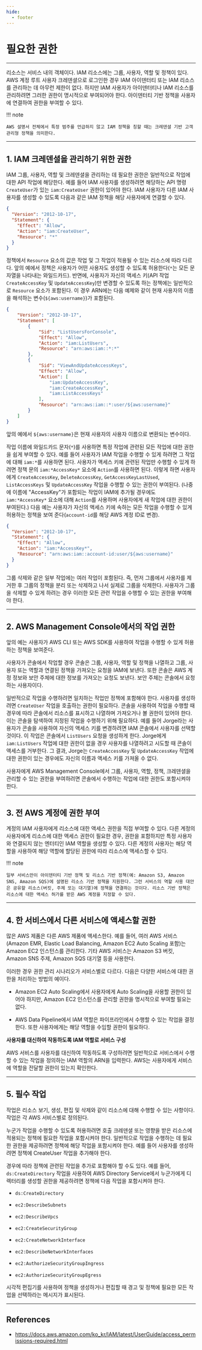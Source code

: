 ```yaml
---
hide:
  - footer
---
```


# 필요한 권한

---

리소스는 서비스 내의 객체이다. IAM 리소스에는 그룹, 사용자, 역할 및 정책이 있다. AWS 계정 루트 사용자 크레덴셜으로 로그인한 경우 IAM 아이덴터티 또는 IAM 리소스를 관리하는 데 아무런 제한이 없다. 하지만 IAM 사용자가 아이덴터티나 IAM 리소스를 관리하려면 그러한 권한이 명시적으로 부여되어야 한다. 아이덴터티 기반 정책을 사용자에 연결하여 권한을 부여할 수 있다.

!!! note

    AWS 설명서 전체에서 특정 범주를 언급하지 않고 IAM 정책을 칭할 때는 크레덴셜 기반 고객 관리형 정책을 의미한다.

---

## 1. IAM 크레덴셜을 관리하기 위한 권한

IAM 그룹, 사용자, 역할 및 크레덴셜을 관리하는 데 필요한 권한은 일반적으로 작업에 대한 API 작업에 해당한다. 예를 들어 IAM 사용자를 생성하려면 해당하는 API 명령 `CreateUser`가 있는 `iam:CreateUser` 권한이 있어야 한다. IAM 사용자가 다른 IAM 사용자를 생성할 수 있도록 다음과 같은 IAM 정책을 해당 사용자에게 연결할 수 있다.

```json
{
  "Version": "2012-10-17",
  "Statement": {
    "Effect": "Allow",
    "Action": "iam:CreateUser",
    "Resource": "*"
  }
}
```

정책에서 `Resource` 요소의 값은 작업 및 그 작업이 적용될 수 있는 리소스에 따라 다르다. 앞의 예에서 정책은 사용자가 어떤 사용자도 생성할 수 있도록 허용한다(`*`는 모든 문자열을 나타내는 와일드카드). 반면에, 사용자가 자신의 액세스 키(API 작업 `CreateAccessKey` 및 `UpdateAccessKey`)만 변경할 수 있도록 하는 정책에는 일반적으로 `Resource` 요소가 포함된다. 이 경우 ARN에는 다음 예제와 같이 현재 사용자의 이름을 해석하는 변수(`${aws:username}`)가 포함된다.

```json
{
    "Version": "2012-10-17",
    "Statement": [
        {
            "Sid": "ListUsersForConsole",
            "Effect": "Allow",
            "Action": "iam:ListUsers",
            "Resource": "arn:aws:iam::*:*"
        },
        {
            "Sid": "ViewAndUpdateAccessKeys",
            "Effect": "Allow",
            "Action": [
                "iam:UpdateAccessKey",
                "iam:CreateAccessKey",
                "iam:ListAccessKeys"
            ],
            "Resource": "arn:aws:iam::*:user/${aws:username}"
        }
    ]
}
```

앞의 예에서 `${aws:username}`은 현재 사용자의 사용자 이름으로 변환되는 변수이다.

작업 이름에 와일드카드 문자(`*`)를 사용하면 특정 작업에 관련된 모든 작업에 대한 권한을 쉽게 부여할 수 있다. 예를 들어 사용자가 IAM 작업을 수행할 수 있게 하려면 그 작업에 대해 `iam:*`를 사용하면 된다. 사용자가 액세스 키에 관련된 작업만 수행할 수 있게 하려면 정책 문의 `iam:*AccessKey*` 요소에 `Action`를 사용하면 된다. 이렇게 하면 사용자에게 `CreateAccessKey`, `DeleteAccessKey`, `GetAccessKeyLastUsed`, `ListAccessKeys` 및 `UpdateAccessKey` 작업을 수행할 수 있는 권한이 부여된다. (나중에 이름에 "AccessKey"가 포함되는 작업이 IAM에 추가될 경우에도 `iam:*AccessKey*` 요소에 대해 `Action`를 사용하며 사용자에게 새 작업에 대한 권한이 부여된다.) 다음 예는 사용자가 자신의 액세스 키에 속하는 모든 작업을 수행할 수 있게 허용하는 정책을 보여 준다(`account-id`를 해당 AWS 계정 ID로 변경).

```json
{
  "Version": "2012-10-17",
  "Statement": {
    "Effect": "Allow",
    "Action": "iam:*AccessKey*",
    "Resource": "arn:aws:iam::account-id:user/${aws:username}"
  }
}
```

그룹 삭제와 같은 일부 작업에는 여러 작업이 포함된다. 즉, 먼저 그룹에서 사용자를 제거한 후 그룹의 정책을 분리 또는 삭제하고 나서 실제로 그룹을 삭제한다. 사용자가 그룹을 삭제할 수 있게 하려는 경우 이러한 모든 관련 작업을 수행할 수 있는 권한을 부여해야 한다.

---

## 2. AWS Management Console에서의 작업 권한

앞의 예는 사용자가 AWS CLI 또는 AWS SDK를 사용하여 작업을 수행할 수 있게 허용하는 정책을 보여준다.

사용자가 콘솔에서 작업할 경우 콘솔은 그룹, 사용자, 역할 및 정책을 나열하고 그룹, 사용자 또는 역할과 연결된 정책을 가져오는 요청을 IAM에 보낸다. 또한 콘솔은 AWS 계정 정보와 보안 주체에 대한 정보를 가져오는 요청도 보낸다. 보안 주체는 콘솔에서 요청하는 사용자이다.

일반적으로 작업을 수행하려면 일치하는 작업만 정책에 포함해야 한다. 사용자를 생성하려면 `CreateUser` 작업을 호출하는 권한이 필요하다. 콘솔을 사용하여 작업을 수행할 때 경우에 따라 콘솔에서 리소스를 표시하고 나열하며 가져오거나 볼 권한이 있어야 한다. 이는 콘솔을 탐색하여 지정된 작업을 수행하기 위해 필요하다. 예를 들어 Jorge라는 사용자가 콘솔을 사용하여 자신의 액세스 키를 변경하려면 IAM 콘솔에서 사용자를 선택할 것이다. 이 작업은 콘솔에서 `ListUsers` 요청을 생성하게 한다. Jorge에게 `iam:ListUsers` 작업에 대한 권한이 없을 경우 사용자를 나열하려고 시도할 때 콘솔이 액세스를 거부한다. 그 결과, Jorge는 `CreateAccessKey` 및 `UpdateAccessKey` 작업에 대한 권한이 있는 경우에도 자신의 이름과 액세스 키를 가져올 수 없다.

사용자에게 AWS Management Console에서 그룹, 사용자, 역할, 정책, 크레덴셜을 관리할 수 있는 권한을 부여하려면 콘솔에서 수행하는 작업에 대한 권한도 포함시켜야 한다.

---

## 3. 전 AWS 계정에 권한 부여

계정의 IAM 사용자에게 리소스에 대한 액세스 권한을 직접 부여할 수 있다. 다른 계정의 사용자에게 리소스에 대한 액세스 권한이 필요한 경우, 권한을 포함하지만 특정 사용자와 연결되지 않는 엔터티인 IAM 역할을 생성할 수 있다. 다른 계정의 사용자는 해당 역할을 사용하여 해당 역할에 할당된 권한에 따라 리소스에 액세스할 수 있다.

!!! note

    일부 서비스만이 아이덴터티 기반 정책 및 리소스 기반 정책(예: Amazon S3, Amazon SNS, Amazon SQS)에 설명된 리소스 기반 정책을 지원한다. 그런 서비스의 역할 사용 대안은 공유할 리소스(버킷, 주제 또는 대기열)에 정책을 연결하는 것이다. 리소스 기반 정책은 리소스에 대한 액세스 허가를 받은 AWS 계정을 지정할 수 있다.

---

## 4. 한 서비스에서 다른 서비스에 액세스할 권한

많은 AWS 제품은 다른 AWS 제품에 액세스한다. 예를 들어, 여러 AWS 서비스(Amazon EMR, Elastic Load Balancing, Amazon EC2 Auto Scaling 포함)는 Amazon EC2 인스턴스를 관리한다. 기타 AWS 서비스는 Amazon S3 버킷, Amazon SNS 주제, Amazon SQS 대기열 등을 사용한다.

이러한 경우 권한 관리 시나리오가 서비스별로 다르다. 다음은 다양한 서비스에 대한 권한을 처리하는 방법의 예이다.

- Amazon EC2 Auto Scaling에서 사용자에게 Auto Scaling을 사용할 권한이 있어야 하지만, Amazon EC2 인스턴스를 관리할 권한을 명시적으로 부여할 필요는 없다.

- AWS Data Pipeline에서 IAM 역할은 파이프라인에서 수행할 수 있는 작업을 결정한다. 또한 사용자에게는 해당 역할을 수임할 권한이 필요하다.

**사용자를 대신하여 작동하도록 IAM 역할로 서비스 구성**

AWS 서비스를 사용자를 대신하여 작동하도록 구성하려면 일반적으로 서비스에서 수행할 수 있는 작업을 정의하는 IAM 역할의 ARN을 입력한다. AWS는 사용자에게 서비스에 역할을 전달할 권한이 있는지 확인한다.

---

## 5. 필수 작업

작업은 리소스 보기, 생성, 편집 및 삭제와 같이 리소스에 대해 수행할 수 있는 사항이다. 작업은 각 AWS 서비스별로 정의된다.

누군가 작업을 수행할 수 있도록 허용하려면 호출 크레덴셜 또는 영향을 받은 리소스에 적용되는 정책에 필요한 작업을 포함시켜야 한다. 일반적으로 작업을 수행하는 데 필요한 권한을 제공하려면 정책에 해당 작업을 포함시켜야 한다. 예를 들어 사용자를 생성하려면 정책에 CreateUser 작업을 추가해야 한다.

경우에 따라 정책에 관련된 작업을 추가로 포함해야 할 수도 있다. 예를 들어, `ds:CreateDirectory` 작업을 사용하여 AWS Directory Service에서 누군가에게 디렉터리를 생성할 권한을 제공하려면 정책에 다음 작업을 포함시켜야 한다.

- `ds:CreateDirectory`

- `ec2:DescribeSubnets`

- `ec2:DescribeVpcs`

- `ec2:CreateSecurityGroup`

- `ec2:CreateNetworkInterface`

- `ec2:DescribeNetworkInterfaces`

- `ec2:AuthorizeSecurityGroupIngress`

- `ec2:AuthorizeSecurityGroupEgress`

시각적 편집기를 사용하여 정책을 생성하거나 편집할 때 경고 및 정책에 필요한 모든 작업을 선택하라는 메시지가 표시된다.

---

## References

- <https://docs.aws.amazon.com/ko_kr/IAM/latest/UserGuide/access_permissions-required.html>

